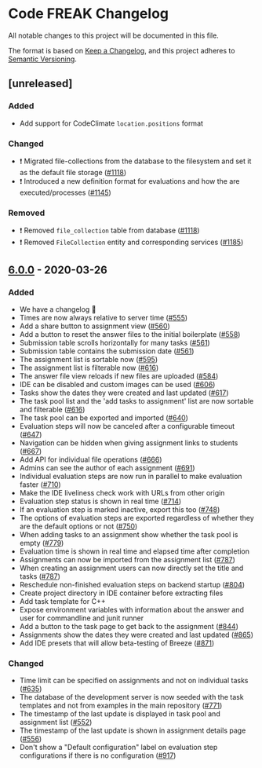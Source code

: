 # Code FREAK Changelog
All notable changes to this project will be documented in this file.

The format is based on [Keep a Changelog](https://keepachangelog.com/en/1.0.0/),
and this project adheres to [Semantic Versioning](https://semver.org/spec/v2.0.0.html).

## [unreleased]
### Added
* Add support for CodeClimate `location.positions` format

### Changed
* ❗️ Migrated file-collections from the database to the filesystem and set it as the default file storage ([#1118](https://github.com/codefreak/codefreak/pull/1118))
* ❗️ Introduced a new definition format for evaluations and how the are executed/processes ([#1145](https://github.com/codefreak/codefreak/pull/1145))

### Removed
* ❗️ Removed `file_collection` table from database ([#1118](https://github.com/codefreak/codefreak/pull/1118))
* ❗️ Removed `FileCollection` entity and corresponding services ([#1185](https://github.com/codefreak/codefreak/pull/1185))


## [6.0.0](https://github.com/codefreak/codefreak/releases/tag/6.0.0) - 2020-03-26

### Added
* We have a changelog :tada:
* Times are now always relative to server time ([#555](https://github.com/codefreak/codefreak/pull/555))
* Add a share button to assignment view ([#560](https://github.com/codefreak/codefreak/pull/560))
* Add a button to reset the answer files to the initial boilerplate ([#558](https://github.com/codefreak/codefreak/pull/558))
* Submission table scrolls horizontally for many tasks ([#561](https://github.com/codefreak/codefreak/pull/561))
* Submission table contains the submission date ([#561](https://github.com/codefreak/codefreak/pull/561))
* The assignment list is sortable now ([#595](https://github.com/codefreak/codefreak/pull/595))
* The assignment list is filterable now ([#616](https://github.com/codefreak/codefreak/pull/616))
* The answer file view reloads if new files are uploaded ([#584](https://github.com/codefreak/codefreak/pull/584))
* IDE can be disabled and custom images can be used ([#606](https://github.com/codefreak/codefreak/pull/606))
* Tasks show the dates they were created and last updated ([#617](https://github.com/codefreak/codefreak/pull/617))
* The task pool list and the 'add tasks to assignment' list are now sortable and filterable ([#616](https://github.com/codefreak/codefreak/pull/616))
* The task pool can be exported and imported ([#640](https://github.com/codefreak/codefreak/pull/640))
* Evaluation steps will now be canceled after a configurable timeout ([#647](https://github.com/codefreak/codefreak/pull/647))
* Navigation can be hidden when giving assignment links to students ([#667](https://github.com/codefreak/codefreak/pull/667))
* Add API for individual file operations ([#666](https://github.com/codefreak/codefreak/pull/666))
* Admins can see the author of each assignment ([#691](https://github.com/codefreak/codefreak/pull/691))
* Individual evaluation steps are now run in parallel to make evaluation faster ([#710](https://github.com/codefreak/codefreak/pull/710))
* Make the IDE liveliness check work with URLs from other origin
* Evaluation step status is shown in real time ([#714](https://github.com/codefreak/codefreak/pull/714))
* If an evaluation step is marked inactive, export this too ([#748](https://github.com/codefreak/codefreak/pull/748))
* The options of evaluation steps are exported regardless of whether they are the default options or not ([#750](https://github.com/codefreak/codefreak/pull/750))
* When adding tasks to an assignment show whether the task pool is empty ([#779](https://github.com/codefreak/codefreak/pull/779))
* Evaluation time is shown in real time and elapsed time after completion
* Assignments can now be imported from the assignment list ([#787](https://github.com/codefreak/codefreak/pull/787))
* When creating an assignment users can now directly set the title and tasks ([#787](https://github.com/codefreak/codefreak/pull/787))
* Reschedule non-finished evaluation steps on backend startup ([#804](https://github.com/codefreak/codefreak/pull/804))
* Create project directory in IDE container before extracting files
* Add task template for C++
* Expose environment variables with information about the answer and user for commandline and junit runner
* Add a button to the task page to get back to the assignment ([#844](https://github.com/codefreak/codefreak/pull/844))
* Assignments show the dates they were created and last updated ([#865](https://github.com/codefreak/codefreak/pull/865))
* Add IDE presets that will allow beta-testing of Breeze ([#871](https://github.com/codefreak/codefreak/pull/871))

### Changed
* Time limit can be specified on assignments and not on individual tasks ([#635](https://github.com/codefreak/codefreak/pull/635))
* The database of the development server is now seeded with the task templates and not from examples in the main repository ([#771](https://github.com/codefreak/codefreak/pull/771))
* The timestamp of the last update is displayed in task pool and assignment list ([#552](https://github.com/codefreak/codefreak/pull/552))
* The timestamp of the last update is shown in assignment details page ([#556](https://github.com/codefreak/codefreak/pull/556))
* Don't show a "Default configuration" label on evaluation step configurations if there is no configuration ([#917](https://github.com/codefreak/codefreak/pull/917))
